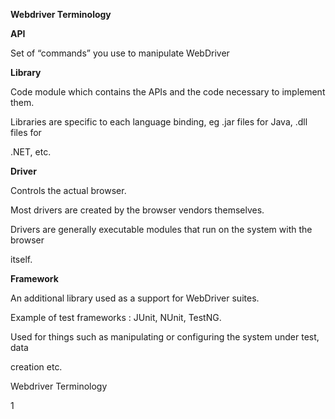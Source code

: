 ﻿

**Webdriver Terminology**

**API**

Set of “commands” you use to manipulate WebDriver

**Library**

Code module which contains the APIs and the code necessary to implement them.

Libraries are specific to each language binding, eg .jar files for Java, .dll files for

.NET, etc.

**Driver**

Controls the actual browser.

Most drivers are created by the browser vendors themselves.

Drivers are generally executable modules that run on the system with the browser

itself.

**Framework**

An additional library used as a support for WebDriver suites.

Example of test frameworks : JUnit, NUnit, TestNG.

Used for things such as manipulating or configuring the system under test, data

creation etc.

Webdriver Terminology

1

